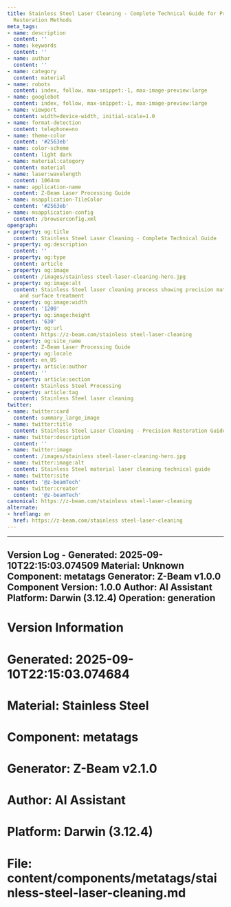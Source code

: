 ```yaml
---
title: Stainless Steel Laser Cleaning - Complete Technical Guide for Precision Material
  Restoration Methods
meta_tags:
- name: description
  content: ''
- name: keywords
  content: ''
- name: author
  content: ''
- name: category
  content: material
- name: robots
  content: index, follow, max-snippet:-1, max-image-preview:large
- name: googlebot
  content: index, follow, max-snippet:-1, max-image-preview:large
- name: viewport
  content: width=device-width, initial-scale=1.0
- name: format-detection
  content: telephone=no
- name: theme-color
  content: '#2563eb'
- name: color-scheme
  content: light dark
- name: material:category
  content: material
- name: laser:wavelength
  content: 1064nm
- name: application-name
  content: Z-Beam Laser Processing Guide
- name: msapplication-TileColor
  content: '#2563eb'
- name: msapplication-config
  content: /browserconfig.xml
opengraph:
- property: og:title
  content: Stainless Steel Laser Cleaning - Complete Technical Guide
- property: og:description
  content: ''
- property: og:type
  content: article
- property: og:image
  content: /images/stainless steel-laser-cleaning-hero.jpg
- property: og:image:alt
  content: Stainless Steel laser cleaning process showing precision material restoration
    and surface treatment
- property: og:image:width
  content: '1200'
- property: og:image:height
  content: '630'
- property: og:url
  content: https://z-beam.com/stainless steel-laser-cleaning
- property: og:site_name
  content: Z-Beam Laser Processing Guide
- property: og:locale
  content: en_US
- property: article:author
  content: ''
- property: article:section
  content: Stainless Steel Processing
- property: article:tag
  content: Stainless Steel laser cleaning
twitter:
- name: twitter:card
  content: summary_large_image
- name: twitter:title
  content: Stainless Steel Laser Cleaning - Precision Restoration Guide
- name: twitter:description
  content: ''
- name: twitter:image
  content: /images/stainless steel-laser-cleaning-hero.jpg
- name: twitter:image:alt
  content: Stainless Steel material laser cleaning technical guide
- name: twitter:site
  content: '@z-beamTech'
- name: twitter:creator
  content: '@z-beamTech'
canonical: https://z-beam.com/stainless steel-laser-cleaning
alternate:
- hreflang: en
  href: https://z-beam.com/stainless steel-laser-cleaning
---
```


---
Version Log - Generated: 2025-09-10T22:15:03.074509
Material: Unknown
Component: metatags
Generator: Z-Beam v1.0.0
Component Version: 1.0.0
Author: AI Assistant
Platform: Darwin (3.12.4)
Operation: generation
---

# Version Information
# Generated: 2025-09-10T22:15:03.074684
# Material: Stainless Steel
# Component: metatags
# Generator: Z-Beam v2.1.0
# Author: AI Assistant
# Platform: Darwin (3.12.4)
# File: content/components/metatags/stainless-steel-laser-cleaning.md